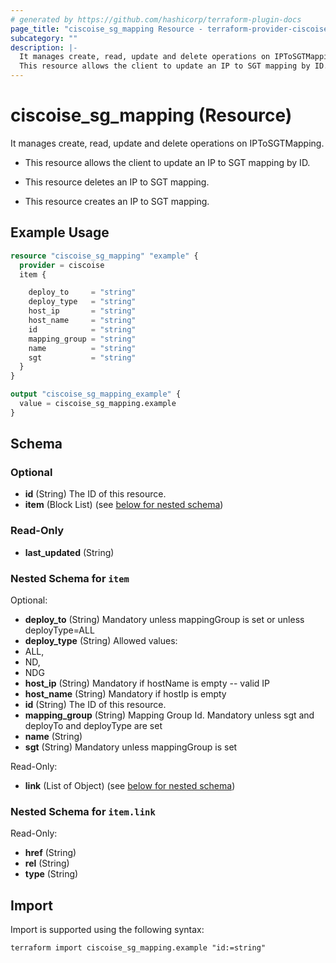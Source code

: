 ```yaml
---
# generated by https://github.com/hashicorp/terraform-plugin-docs
page_title: "ciscoise_sg_mapping Resource - terraform-provider-ciscoise"
subcategory: ""
description: |-
  It manages create, read, update and delete operations on IPToSGTMapping.
  This resource allows the client to update an IP to SGT mapping by ID.This resource deletes an IP to SGT mapping.This resource creates an IP to SGT mapping.
---
```


# ciscoise_sg_mapping (Resource)

It manages create, read, update and delete operations on IPToSGTMapping.

- This resource allows the client to update an IP to SGT mapping by ID.

- This resource deletes an IP to SGT mapping.

- This resource creates an IP to SGT mapping.

## Example Usage

```terraform
resource "ciscoise_sg_mapping" "example" {
  provider = ciscoise
  item {

    deploy_to     = "string"
    deploy_type   = "string"
    host_ip       = "string"
    host_name     = "string"
    id            = "string"
    mapping_group = "string"
    name          = "string"
    sgt           = "string"
  }
}

output "ciscoise_sg_mapping_example" {
  value = ciscoise_sg_mapping.example
}
```

<!-- schema generated by tfplugindocs -->
## Schema

### Optional

- **id** (String) The ID of this resource.
- **item** (Block List) (see [below for nested schema](#nestedblock--item))

### Read-Only

- **last_updated** (String)

<a id="nestedblock--item"></a>
### Nested Schema for `item`

Optional:

- **deploy_to** (String) Mandatory unless mappingGroup is set or unless deployType=ALL
- **deploy_type** (String) Allowed values:
- ALL,
- ND,
- NDG
- **host_ip** (String) Mandatory if hostName is empty -- valid IP
- **host_name** (String) Mandatory if hostIp is empty
- **id** (String) The ID of this resource.
- **mapping_group** (String) Mapping Group Id. Mandatory unless sgt and deployTo and deployType are set
- **name** (String)
- **sgt** (String) Mandatory unless mappingGroup is set

Read-Only:

- **link** (List of Object) (see [below for nested schema](#nestedatt--item--link))

<a id="nestedatt--item--link"></a>
### Nested Schema for `item.link`

Read-Only:

- **href** (String)
- **rel** (String)
- **type** (String)

## Import

Import is supported using the following syntax:

```shell
terraform import ciscoise_sg_mapping.example "id:=string"
```
